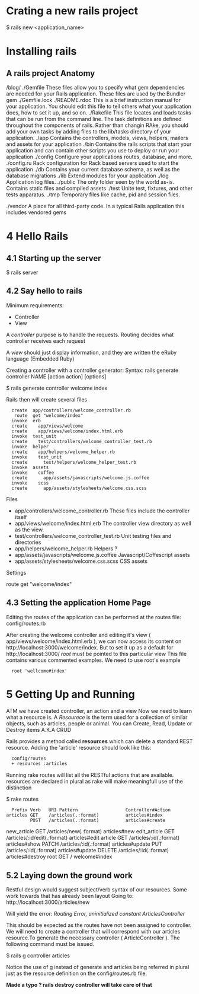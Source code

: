 

# Crating a new rails project

  $ rails new <application_name>

# Installing rails
## A rails project Anatomy

/blog/
 ./Gemfile       These files allow you to specify what gem dependencies are needed for your Rails application. These files are used by the Bundler gem 
 ./Gemfile.lock
 ./README.rdoc   This is a brief instruction manual for your application. You should edit this file to tell others what your application does, how to set it up, and so on.
 ./Rakefile      This file locates and loads tasks that can be run from the command line. The task definitions are defined throughout the components of rails. Rather than changin RAke, you should add your own tasks by adding files to the lib/tasks directory of your application.
 ./app           Contains the controllers, models, views, helpers, mailers and assets for your application
 ./bin           Contains the rails scripts that start your application and can contain other scripts you use to deploy or run your application
 ./config        Configure your applications routes, database, and more.
 ./config.ru     Rack configuration for Rack based servers used to start the application
 ./db            Contains your current database schema, as well as the database migrations
 ./lib           Extend modules for your application
 ./log           Application log files.
 ./public        The only folder seen by the world as-is. Contains static files and compiled assets
 ./test          Unite test, fixtures, and other tests apparatus.
 ./tmp           Temporary files like cache, pid and session files.

 ./vendor        A place for all third-party code. In a typical Rails application this includes vendored gems

# 4 Hello Rails

## 4.1 Starting up the server

  $ rails server


## 4.2 Say hello to rails

Minimum requirements:
* Controller
* View

A _controller_ purpose is to handle the requests.
Routing decides what controller receives each request

A _view_ should just display information, and they are written the eRuby language (Embedded Ruby)


Creating a controller with a controller generator:
Syntax: rails generate controller NAME [action action] [options]

  $ rails generate controller welcome index

Rails then will create several files

      create  app/controllers/welcome_controller.rb
       route  get "welcome/index"
      invoke  erb
      create    app/views/welcome
      create    app/views/welcome/index.html.erb
      invoke  test_unit
      create    test/controllers/welcome_controller_test.rb
      invoke  helper
      create    app/helpers/welcome_helper.rb
      invoke    test_unit
      create      test/helpers/welcome_helper_test.rb
      invoke  assets
      invoke    coffee
      create      app/assets/javascripts/welcome.js.coffee
      invoke    scss
      create      app/assets/stylesheets/welcome.css.scss

Files

* app/controllers/welcome_controller.rb           These files include the controller itself 
* app/views/welcome/index.html.erb                The controller view directory as well as the view.
* test/controllers/welcome_controller_test.rb     Unit testing files and directories
* app/helpers/welcome_helper.rb                   Helpers ?
* app/assets/javascripts/welcome.js.coffee        Javascript/Coffescript assets
* app/assets/stylesheets/welcome.css.scss         CSS assets

Settings

route  get "welcome/index"

## 4.3 Setting the application Home Page

Editing the routes of the application can be performed at the routes file:
config/routes.rb

After creating the welcome controller and editing it's view ( app/views/welcome/index.html.erb ), 
we can now access its content on http://localhost:3000/welcome/index. But to set it up as a default for 
http://localhost:3000/ _root_ must be pointed to this particular view
This file contains various commented examples. We need to use root's example

```DSL
  root 'wellcome#index'
```

# 5 Getting Up and Running

ATM we have created controller, an action and a view
Now we need to learn what a resource is.
A _Resourece_ is the term used for a collection of similar objects, such as articles, people or animal.
You can Create, Read, Update or Destroy items A.K.A CRUD

Rails provides a method called **resources** which can delete a standard REST resource.
Adding the 'article' resource should look like this:

```diff
  config/routes
  + resources :articles
```

Running rake routes will list all the RESTful actions that are available.
resources are declared in plural as rake will make meaningfull use of the distinction

  $ rake routes

      Prefix Verb   URI Pattern                  Controller#Action
    articles GET    /articles(.:format)          articles#index
             POST   /articles(.:format)          articles#create
 new_article GET    /articles/new(.:format)      articles#new
edit_article GET    /articles/:id/edit(.:format) articles#edit
     article GET    /articles/:id(.:format)      articles#show
             PATCH  /articles/:id(.:format)      articles#update
             PUT    /articles/:id(.:format)      articles#update
             DELETE /articles/:id(.:format)      articles#destroy
        root GET    /                            welcome#index

## 5.2 Laying down the ground work
Restful design would suggest subject/verb syntax of our resources.
Some work towards that has already been layout 
Going to: 
http://localhost:3000/articles/new

Will yield the error:
_Routing Error, uninitialized constant ArticlesController_

This should be expected as the routes have not been assigned to controller.
We will need to create a controller that will correspond with our articles resource.To
generate the necessary controller ( ArticleController ). The following command must be
issued.

  $ rails g controller articles

Notice the use of g instead of generate and articles being referred in plural just as the
resource definition on the config/routes.rb file.

**Made a typo ? rails destroy controller <typo> will take care of that**
